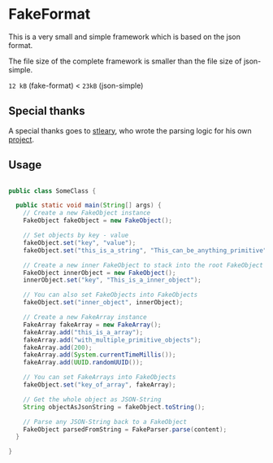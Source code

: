 # FakeFormat

This is a very small and simple framework which is based on the json format.

The file size of the complete framework is smaller than the file size of json-simple.

``12 kB`` (fake-format) < ``23kB`` (json-simple)

## Special thanks

A special thanks goes to [stleary](https://github.com/stleary), who wrote the parsing logic for his own [project](https://github.com/stleary/JSON-java).

## Usage

````java

public class SomeClass {

  public static void main(String[] args) {
    // Create a new FakeObject instance
    FakeObject fakeObject = new FakeObject();

    // Set objects by key - value
    fakeObject.set("key", "value");
    fakeObject.set("this_is_a_string", "This_can_be_anything_primitive");

    // Create a new inner FakeObject to stack into the root FakeObject 
    FakeObject innerObject = new FakeObject();
    innerObject.set("key", "This_is_a_inner_object");

    // You can also set FakeObjects into FakeObjects
    fakeObject.set("inner_object", innerObject);

    // Create a new FakeArray instance
    FakeArray fakeArray = new FakeArray();
    fakeArray.add("this_is_a_array");
    fakeArray.add("with_multiple_primitive_objects");
    fakeArray.add(200);
    fakeArray.add(System.currentTimeMillis());
    fakeArray.add(UUID.randomUUID());

    // You can set FakeArrays into FakeObjects
    fakeObject.set("key_of_array", fakeArray);

    // Get the whole object as JSON-String
    String objectAsJsonString = fakeObject.toString();

    // Parse any JSON-String back to a FakeObject
    FakeObject parsedFromString = FakeParser.parse(content);
  }

}

````